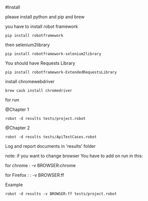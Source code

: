 #Install

please install python and pip and brew

you have to install robot framework

`pip install robotframework`

then selenium2library

``pip install robotframework-selenium2library``

You should have Requests Library

``pip install robotframework-ExtendedRequestsLibrary``

install chromewebdriver

```brew cask install chromedriver```

for run 

@Chapter 1 

``robot -d results tests/project.robot``

@Chapter 2 

``robot -d results tests/ApiTestCases.robot``

Log and report documents in 'results' folder


note: 
if you want to change browser
You have to add on run in this: 

for chrome : -v BROWSER:chrome   

for Firefox : : -v BROWSER:ff

Example

``robot -d results -v BROWSER:ff tests/project.robot``
